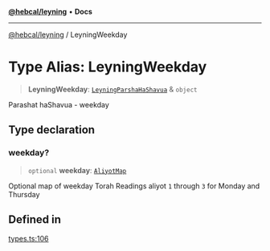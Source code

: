 [**@hebcal/leyning**](../README.md) • **Docs**

***

[@hebcal/leyning](../globals.md) / LeyningWeekday

# Type Alias: LeyningWeekday

> **LeyningWeekday**: [`LeyningParshaHaShavua`](LeyningParshaHaShavua.md) & `object`

Parashat haShavua - weekday

## Type declaration

### weekday?

> `optional` **weekday**: [`AliyotMap`](AliyotMap.md)

Optional map of weekday Torah Readings aliyot `1` through `3` for Monday and Thursday

## Defined in

[types.ts:106](https://github.com/hebcal/hebcal-leyning/blob/686daf91ca80e1487976aba775587a09727384c4/src/types.ts#L106)
